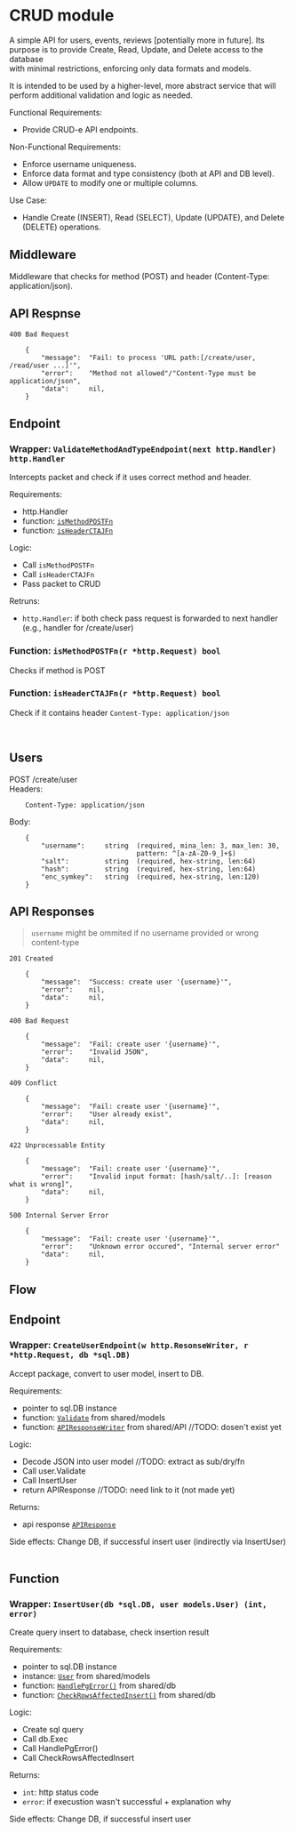 # CRUD module

A simple API for users, events, reviews [potentially more in future].
Its purpose is to provide Create, Read, Update, and Delete access to the database  
with minimal restrictions, enforcing only data formats and models.  

It is intended to be used by a higher-level, more abstract service that will  
perform additional validation and logic as needed.

Functional Requirements:
- Provide CRUD-e API endpoints.

Non-Functional Requirements:
- Enforce username uniqueness.
- Enforce data format and type consistency (both at API and DB level).
- Allow `UPDATE` to modify one or multiple columns.

Use Case:
- Handle Create (INSERT), Read (SELECT), Update (UPDATE), and Delete (DELETE)
    operations.


## Middleware
<!-- {{{ Middleware -->
Middleware that checks for method (POST) and header (Content-Type: application/json).
## API Respnse
    400 Bad Request
```
    {
        "message":  "Fail: to process 'URL path:[/create/user, /read/user ...]'",
        "error":    "Method not allowed"/"Content-Type must be application/json",
        "data":     nil,
    }
```
## Endpoint
### Wrapper: `ValidateMethodAndTypeEndpoint(next http.Handler) http.Handler`
Intercepts packet and check if it uses correct method and header.<br>

Requirements:
- http.Handler
- function: [`isMethodPOSTFn`](crud-api.md#function-ismethodpostfnr-httprequest-bool)
- function: [`isHeaderCTAJFn`](crud-api.md#function-isheaderctajfnr-httprequest-bool)<br>

Logic:
- Call `isMethodPOSTFn`
- Call `isHeaderCTAJFn`
- Pass packet to CRUD<br>

Retruns:
- `http.Handler`: if both check pass request is forwarded to next handler<br>
(e.g., handler for /create/user)

### Function: `isMethodPOSTFn(r *http.Request) bool`
Checks if method is POST
### Function: `isHeaderCTAJFn(r *http.Request) bool`
Check if it contains header `Content-Type: application/json`
<!-- }}} Middleware --><br>

## Users
<!-- {{{ Users -->
POST /create/user<br>
Headers:
```
    Content-Type: application/json
```
Body:
```
    {
        "username":     string  (required, mina_len: 3, max_len: 30,
                                pattern: ^[a-zA-Z0-9_]+$)
        "salt":         string  (required, hex-string, len:64)
        "hash":         string  (required, hex-string, len:64)
        "enc_symkey":   string  (required, hex-string, len:120)
    }
```

## API Responses
<!-- {{{ Responses: 201, 400, 409, 422, 500 -->
> `username` might be ommited if no username provided or wrong content-type

    201 Created
```
    {
        "message":  "Success: create user '{username}'",
        "error":    nil,
        "data":     nil,
    }
```
    400 Bad Request
```
    {
        "message":  "Fail: create user '{username}'",
        "error":    "Invalid JSON",
        "data":     nil,
    }
```
    409 Conflict 
```
    {
        "message":  "Fail: create user '{username}'",
        "error":    "User already exist",
        "data":     nil,
    }
```
    422 Unprocessable Entity
```
    {
        "message":  "Fail: create user '{username}'",
        "error":    "Invalid input format: [hash/salt/..]: [reason what is wrong]",
        "data":     nil,
    }
```
    500 Internal Server Error
```
    {
        "message":  "Fail: create user '{username}'",
        "error":    "Unknown error occured", "Internal server error"
        "data":     nil,
    }
```
<!-- Response }}} -->
## Flow
<!-- {{{ Flow -->
## Endpoint
### Wrapper: `CreateUserEndpoint(w http.ResonseWriter, r *http.Request, db *sql.DB)`
Accept package, convert to user model, insert to DB.<br>

Requirements:
- pointer to sql.DB instance
- function: [`Validate`](shared.md#wrapper-validate-error) from shared/models
- function: [`APIResponseWriter`]() from shared/API //TODO: dosen't exist yet<br>

Logic:
- Decode JSON into user model //TODO: extract as sub/dry/fn
- Call user.Validate
- Call InsertUser
- return APIResponse //TODO: need link to it (not made yet)<br>

Returns:
- api response [`APIResponse`](crud-api.md#api-responses)<br>

Side effects:
Change DB, if successful insert user (indirectly via InsertUser)<br><br>

## Function
### Wrapper: `InsertUser(db *sql.DB, user models.User) (int, error)`
Create query insert to database, check insertion result<br>

Requirements:
- pointer to sql.DB instance
- instance: [`User`](shared.md#struct-user) from shared/models
- function: [`HandlePgError()`](shared.md#function-handlepgerrorerr-error-int-error) from shared/db
- function: [`CheckRowsAffectedInsert()`](shared.md#function-checkrowsaffectedinsertresult-sqlresult-error) from shared/db<br>

Logic:
- Create sql query
- Call db.Exec
- Call HandlePgError()
- Call CheckRowsAffectedInsert<br>

Returns:
- `int`:    http status code
- `error`:  if execustion wasn't successful + explanation why<br>

Side effects:
Change DB, if successful insert user<br><br>
<!-- Flow }}} -->
<!-- Users }}} -->




